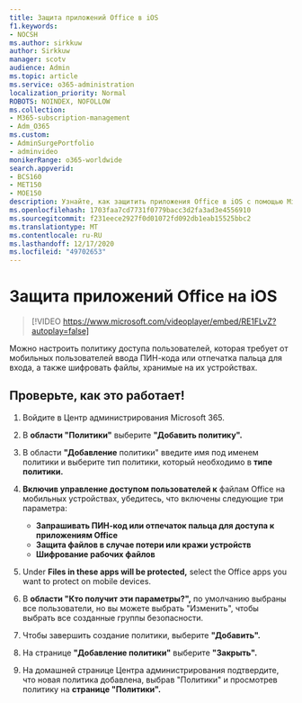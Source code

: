 ```yaml
---
title: Защита приложений Office в iOS
f1.keywords:
- NOCSH
ms.author: sirkkuw
author: Sirkkuw
manager: scotv
audience: Admin
ms.topic: article
ms.service: o365-administration
localization_priority: Normal
ROBOTS: NOINDEX, NOFOLLOW
ms.collection:
- M365-subscription-management
- Adm_O365
ms.custom:
- AdminSurgePortfolio
- adminvideo
monikerRange: o365-worldwide
search.appverid:
- BCS160
- MET150
- MOE150
description: Узнайте, как защитить приложения Office в iOS с помощью Microsoft 365 бизнес премиум.
ms.openlocfilehash: 1703faa7cd7731f0779bacc3d2fa3ad3e4556910
ms.sourcegitcommit: f231eece2927f0d01072fd092db1eab15525bbc2
ms.translationtype: MT
ms.contentlocale: ru-RU
ms.lasthandoff: 12/17/2020
ms.locfileid: "49702653"
---
```

# <a name="secure-office-apps-on-ios"></a>Защита приложений Office на iOS

> [!VIDEO https://www.microsoft.com/videoplayer/embed/RE1FLvZ?autoplay=false]

Можно настроить политику доступа пользователей, которая требует от мобильных пользователей ввода ПИН-кода или отпечатка пальца для входа, а также шифровать файлы, хранимые на их устройствах.

## <a name="try-it"></a>Проверьте, как это работает!

1. Войдите в Центр администрирования Microsoft 365.
1. В **области "Политики"** выберите **"Добавить политику".**
1. В области **"Добавление** политики" введите имя под именем политики и выберите тип политики, который необходимо в  **типе политики.**
1. **Включив управление доступом пользователей к** файлам Office на мобильных устройствах, убедитесь, что включены следующие три параметра:
    - **Запрашивать ПИН-код или отпечаток пальца для доступа к приложениям Office**
    - **Защита файлов в случае потери или кражи устройств**
    - **Шифрование рабочих файлов**

1. Under **Files in these apps will be protected,** select the Office apps you want to protect on mobile devices.
1. В **области "Кто получит эти параметры?",** по умолчанию выбраны все пользователи, но вы можете выбрать "Изменить", чтобы выбрать все созданные группы безопасности. 
1. Чтобы завершить создание политики, выберите **"Добавить".**
1. На странице **"Добавление политики"** выберите **"Закрыть".**
1. На домашней странице Центра администрирования подтвердите,  что новая политика добавлена, выбрав "Политики" и просмотрев политику на **странице "Политики".**